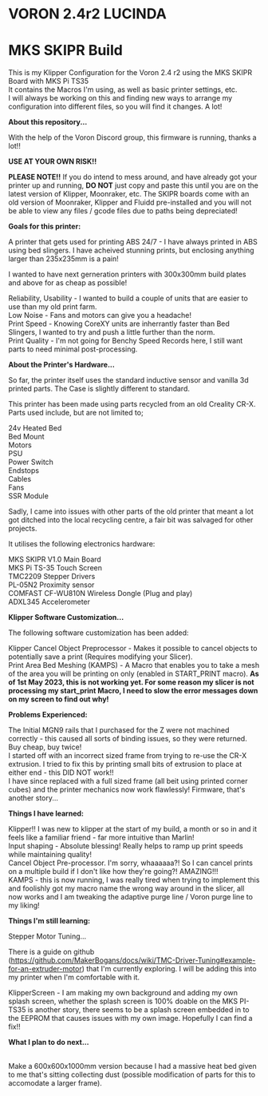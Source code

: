 # VORON 2.4r2 LUCINDA
# MKS SKIPR Build

This is my Klipper Configuration for the Voron 2.4 r2 using the MKS SKIPR Board with MKS Pi TS35
<br>It contains the Macros I'm using, as well as basic printer settings, etc.
<br> I will always be working on this and finding new ways to arrange my configuration into different files, so you will find it changes. A lot!

**About this repository...**

With the help of the Voron Discord group, this firmware is running, thanks a lot!!

**USE AT YOUR OWN RISK!!**

**PLEASE NOTE!!** If you do intend to mess around, and have already got your printer up and running, **DO NOT** just copy and paste this until you are on the latest version of Klipper, Moonraker, etc. The SKIPR boards come with an old version of Moonraker, Klipper and Fluidd pre-installed and you will not be able to view any files / gcode files due to paths being depreciated!

**Goals for this printer:**

A printer that gets used for printing ABS 24/7 - I have always printed in ABS using bed slingers. I have acheived stunning prints, but enclosing anything larger than 235x235mm is a pain!

I wanted to have next gerneration printers with 300x300mm build plates and above for as cheap as possible!

Reliability, Usability - I wanted to build a couple of units that are easier to use than my old print farm. 
<br>Low Noise - Fans and motors can give you a headache!
<br>Print Speed - Knowing CoreXY units are inherrantly faster than Bed Slingers, I wanted to try and push a little further than the norm.
<br>Print Quality - I'm not going for Benchy Speed Records here, I still want parts to need minimal post-processing.

**About the Printer's Hardware...**

So far, the printer itself uses the standard inductive sensor and vanilla 3d printed parts. The Case is slightly different to standard.

This printer has been made using parts recycled from an old Creality CR-X. Parts used include, but are not limited to;

24v Heated Bed
<br>Bed Mount
<br>Motors 
<br>PSU 
<br>Power Switch
<br>Endstops
<br>Cables
<br>Fans
<br>SSR Module

Sadly, I came into issues with other parts of the old printer that meant a lot got ditched into the local recycling centre, a fair bit was salvaged for other projects.

It utilises the following electronics hardware:

MKS SKIPR V1.0 Main Board
<br>MKS Pi TS-35 Touch Screen
<br>TMC2209 Stepper Drivers
<br>PL-05N2 Proximity sensor
<br>COMFAST CF-WU810N Wireless Dongle (Plug and play)
<br>ADXL345 Accelerometer 

**Klipper Software Customization...**

The following software customization has been added:

Klipper Cancel Object Preprocessor - Makes it possible to cancel objects to potentially save a print (Requires modifying your Slicer). 
<br>Print Area Bed Meshing (KAMPS) - A Macro that enables you to take a mesh of the area you will be printing on only (enabled in START_PRINT macro). **As of 1st May 2023, this is not working yet. For some reason my slicer is not processing my start_print Macro, I need to slow the error messages down on my screen to find out why!**

**Problems Experienced:**

The Initial MGN9 rails that I purchased for the Z were not machined correctly - this caused all sorts of binding issues, so they were returned. Buy cheap, buy twice!
<br>I started off with an incorrect sized frame from trying to re-use the CR-X extrusion. I tried to fix this by printing small bits of extrusion to place at either end - this DID NOT work!!
<br>I have since replaced with a full sized frame (all beit using printed corner cubes) and the printer mechanics now work flawlessly! Firmware, that's another story...

**Things I have learned:**

Klipper!! I was new to klipper at the start of my build, a month or so in and it feels like a familiar friend - far more intuitive than Marlin!
<br>Input shaping - Absolute blessing! Really helps to ramp up print speeds while maintaining quality!
<br>Cancel Object Pre-processor. I'm sorry, whaaaaaa?! So I can cancel prints on a multiple build if I don't like how they're going?! AMAZING!!! 
<br>KAMPS - this is now running, I was really tired when trying to implement this and foolishly got my macro name the wrong way around in the slicer, all now works and I am tweaking the adaptive purge line / Voron purge line to my liking!

**Things I'm still learning:**

Stepper Motor Tuning...

There is a guide on github (https://github.com/MakerBogans/docs/wiki/TMC-Driver-Tuning#example-for-an-extruder-motor) that I'm currently exploring.
I will be adding this into my printer when I'm comfortable with it.

KlipperScreen - I am making my own background and adding my own splash screen, whether the splash screen is 100% doable on the MKS PI-TS35 is another story, there seems to be a splash screen embedded in to the EEPROM that causes issues with my own image. Hopefully I can find a fix!!

**What I plan to do next...**

<br>Make a 600x600x1000mm version because I had a massive heat bed given to me that's sitting collecting dust (possible modification of parts for this to accomodate a larger frame).
